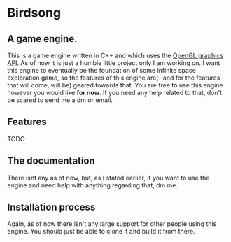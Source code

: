 # Birdsong
## A game engine.
This is a game engine written in C++ and which uses the [OpenGL graphics API](https://www.opengl.org/). As of now it is just a humble little project only I am working on. I want this engine to eventually be the foundation of some infinite space exploration game, so the features of this engine are(- and for the features that will come, will be) geared towards that. You are free to use this engine however you would like **for now**. If you need any help related to that, don't be scared to send me a dm or email.

## Features
TODO

## The documentation
There isnt any as of now, but, as I stated earlier, if you want to use the engine and need help with anything regarding that, dm me. 

## Installation process
Again, as of now there isn't any large support for other people using this engine. You should just be able to clone it and build it from there.

